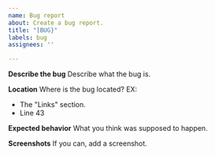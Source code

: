 ```yaml
---
name: Bug report
about: Create a bug report.
title: "[BUG}"
labels: bug
assignees: ''

---
```


**Describe the bug**
Describe what the bug is.

**Location**
Where is the bug located?
EX:
- The "Links" section.
- Line 43

**Expected behavior**
What you think was supposed to happen.

**Screenshots**
If you can, add a screenshot.
